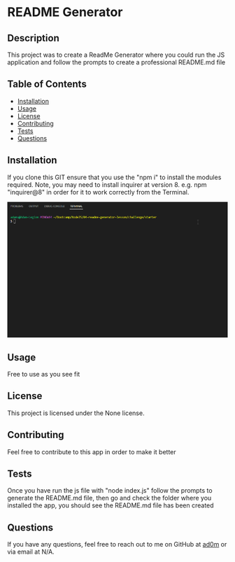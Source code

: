 # README Generator

    
  ## Description
  This project was to create a ReadMe Generator where you could run the JS application and follow the prompts to create a professional README.md file
  
  ## Table of Contents
  * [Installation](#installation)
  * [Usage](#usage)
  * [License](#license)
  * [Contributing](#contributing)
  * [Tests](#tests)
  * [Questions](#questions)
  
  ## Installation
  If you clone this GIT ensure that you use the "npm i" to install the modules required. Note, you may need to install inquirer at version 8. e.g. npm "inquirer@8" in order for it to work correctly from the Terminal. 

  ![Example gif](./How%20to%20GIF.gif)
  
  ## Usage
  Free to use as you see fit
  
  ## License
  This project is licensed under the None license.
  
  ## Contributing
  Feel free to contribute to this app in order to make it better
  
  ## Tests
  Once you have run the js file with "node index.js" follow the prompts to generate the README.md file, then go and check the folder where you installed the app, you should see the README.md file has been created
  
  ## Questions
  If you have any questions, feel free to reach out to me on GitHub at [ad0m](https://github.com/ad0m) or via email at N/A.
  